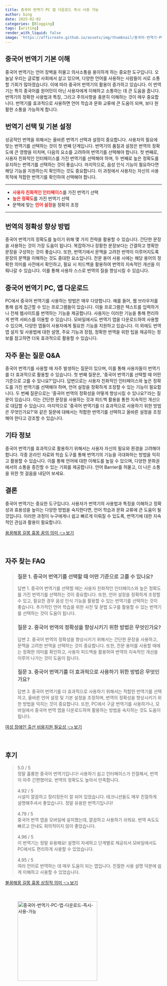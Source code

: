 ```yaml
---
title: 중국어 번역기 PC 앱 다운로드 즉시 사용 가능
author: bing
date: 2025-02-02
categories: [Blogging]
tags: [writing]
render_with_liquid: false
image: 'https://afficreate.github.io/assets/img/thumbnail/중국어-번역기-PC-앱-다운로드-즉시-사용-가능.webp'
---
```



<h2 id='중국어_번역기_이해'>중국어 번역기 기본 이해</h2>

<p>중국어 번역기는 언어 장벽을 허물고 의사소통을 용이하게 하는 중요한 도구입니다. 오늘날 우리는 글로벌 사회에서 살고 있으며, 다양한 언어를 사용하는 사람들이 서로 소통할 기회가 많아졌습니다. 이에 따라 중국어 번역기의 활용이 증가하고 있습니다. 이 번역기는 특히 중국어를 원어민이 아닌 사용자에게 이해하고 소통하는 데 큰 도움을 줍니다. 번역기의 정확한 사용법과 특징, 그리고 주의사항을 충분히 이해하는 것이 매우 중요합니다. 번역기를 효과적으로 사용하면 언어 학습과 문화 교류에 큰 도움이 되며, 보다 원활한 소통을 가능하게 합니다.</p>

<h2 id='번역기_선택_및_기본_설정'>번역기 선택 및 기본 설정</h2>

<p>성공적인 번역을 위해서는 올바른 번역기 선택과 설정이 중요합니다. 사용자의 필요에 맞는 번역기를 선택하는 것이 첫 번째 단계입니다. 번역기의 품질과 설정은 번역의 정확도에 큰 영향을 미치며, 다음의 요소를 고려하여 번역기를 선택해야 합니다. 첫 번째로, 사용자 친화적인 인터페이스를 가진 번역기를 선택해야 하며, 두 번째로 높은 정확도를 유지하는 번역기를 선택하는 것이 좋습니다. 마지막으로, 음성 인식 기능이 필요하다면 해당 기능을 지원하는지 확인하는 것도 중요합니다. 이 과정에서 사용자는 자신의 사용 목적에 적합한 번역기를 확인하여 선택해야 합니다.</p>

<hr />

<ul>
    <li><b><span style="color: #ee2323;">사용자 친화적인 인터페이스</span></b>를 가진 번역기 선택</li>
    <li><b><span style="color: #ee2323;">높은 정확도</span></b>를 가진 번역기 선택</li>
    <li>문맥에 맞는 <b><span style="color: #ee2323;">언어 설정</span></b>을 정확히 조정</li>
</ul>

<hr />

<h2 id='번역의_정확성_향상_방법'>번역의 정확성 향상 방법</h2>

<p>중국어 번역기의 정확도를 높이기 위해 몇 가지 전략을 활용할 수 있습니다. 간단한 문장을 사용하는 것이 가장 도움이 됩니다. 복잡하거나 장황한 문장보다는 간결하고 명확한 문장을 구성하는 것이 좋습니다. 또한, 번역기에서 문맥을 고려한 번역이 이루어지도록 문장의 문맥을 이해하는 것도 중대한 요소입니다. 전문 용어 사용 시에는 해당 용어의 정확한 의미를 사전에서 확인하고, 필요 시 피드백을 활용하여 번역의 지속적인 개선을 이뤄나갈 수 있습니다. 이를 통해 사용자 스스로 번역의 질을 향상시킬 수 있습니다.</p>

<h2 id='중국어_번역기_PC_앱_다운로드'>중국어 번역기 PC, 앱 다운로드</h2>

<p>PC에서 중국어 번역기를 사용하는 방법은 매우 다양합니다. 예를 들어, 웹 브라우저를 통해 쉽게 접근할 수 있는 프로그램들이 있습니다. 이들 프로그램은 텍스트를 입력하거나 전체 웹사이트를 번역하는 기능을 제공합니다. 사용자는 이러한 기능을 통해 편리하게 번역 서비스를 이용할 수 있습니다. 모바일에서도 번역기 앱을 다운로드하여 사용할 수 있으며, 다양한 앱들이 사용자에게 필요한 기능을 지원하고 있습니다. 이 외에도 번역 앱 설치 및 사용법에 대한 설명, 주요 기능과 장점, 정확한 번역을 위한 팁을 제공하는 정보를 참고하면 더욱 효과적으로 활용할 수 있습니다.</p>

<h2 id='자주_묻는_질문'>자주 묻는 질문 Q&A</h2>

<p>중국어 번역기를 사용할 때 자주 발생하는 질문이 있으며, 이를 통해 사용자들이 번역기를 더 효과적으로 활용할 수 있습니다. 첫 번째 질문은, '중국어 번역기를 선택할 때 어떤 기준으로 고를 수 있나요?'입니다. 답변으로는 사용자 친화적인 인터페이스와 높은 정확도를 가진 번역기를 선택해야 하며, 언어 설정을 정확하게 조정할 수 있는 기능이 필요합니다. 두 번째 질문으로는 '중국어 번역의 정확성을 어떻게 향상시킬 수 있나요?'라는 질문이 있습니다. 이는 간단한 문장을 사용하는 것과 피드백 활용을 통한 지속적인 개선으로 대답할 수 있습니다. 마지막으로 '중국어 번역기를 더 효과적으로 사용하기 위한 방법은 무엇인가요?'와 같은 질문에 대해서는 적합한 번역기를 선택하고 올바른 설정을 조정해야 한다고 강조할 수 있습니다.</p>

<h2 id='기타_정보'>기타 정보</h2>

<p>중국어 번역기를 효과적으로 활용하기 위해서는 사용자 자신의 필요와 환경을 고려해야 합니다. 각종 온라인 자료와 학습 도구를 통해 번역기의 기능을 극대화하는 방법을 익히고 활용할 수 있습니다. 이를 통해 언어에 대한 이해도를 높일 수 있으며, 다양한 문화권에서의 소통을 증진할 수 있는 기회를 제공합니다. 언어 Barrier를 허물고, 더 나은 소통을 위한 첫 걸음을 내딛어 보세요.</p>

<h2 id='결론'>결론</h2>

<p>중국어 번역기는 중요한 도구입니다. 사용자가 번역기의 사용법과 특징을 이해하고 정확성과 효용성을 높이는 다양한 방법을 숙지한다면, 언어 학습과 문화 교류에 큰 도움이 될 것입니다. 이러한 과정이 누구에게나 쉽고 빠르게 이뤄질 수 있도록, 번역기에 대한 지속적인 관심과 활용이 필요합니다.</p>


<p><a class="click-button" title="용꿈해몽 길몽 흉몽 꿈의 의미" href="https://afficreate.github.io/posts/%EC%9A%A9%EA%BF%88%ED%95%B4%EB%AA%BD-%EA%B8%B8%EB%AA%BD-%ED%9D%89%EB%AA%BD-%EA%BF%88%EC%9D%98-%EC%9D%98%EB%AF%B8/" rel="dofollow">용꿈해몽 길몽 흉몽 꿈의 의미 👈 보기</a></p><br>
<h2 id='자주_찾는_FAQ'>자주 찾는 FAQ</h2>
<div itemscope="" itemtype="https://schema.org/FAQPage"> 
<blockquote> 
<div itemscope="" itemprop="mainEntity" itemtype="https://schema.org/Question"> 
<h3 itemprop="name">질문 1. 중국어 번역기를 선택할 때 어떤 기준으로 고를 수 있나요?</h3> 
<div itemscope="" itemprop="acceptedAnswer" itemtype="https://schema.org/Answer"> 
<span itemprop="text"> 
<p>답변 1. 중국어 번역기를 선택할 때는 사용자 친화적인 인터페이스와 높은 정확도를 가진 번역기를 선택하는 것이 중요합니다. 또한, 언어 설정을 정확하게 조정할 수 있고, 필요한 경우 음성 인식 기능을 활용할 수 있는 번역기를 선택하는 것이 좋습니다. 추가적인 언어 학습을 위한 사전 및 문법 도구를 활용할 수 있는 번역기를 선택하는 것이 도움이 됩니다.</p> 
</span> 
</div> 
</div> 

<div itemscope="" itemprop="mainEntity" itemtype="https://schema.org/Question"> 
<h3 itemprop="name">질문 2. 중국어 번역의 정확성을 향상시키기 위한 방법은 무엇인가요?</h3> 
<div itemscope="" itemprop="acceptedAnswer" itemtype="https://schema.org/Answer"> 
<span itemprop="text"> 
<p>답변 2. 중국어 번역의 정확성을 향상시키기 위해서는 간단한 문장을 사용하고, 문맥을 고려한 번역을 선택하는 것이 중요합니다. 또한, 전문 용어를 사용할 때에는 정확한 의미를 확인하고, 사용자 피드백을 활용하여 번역의 지속적인 개선을 이루어 나가는 것이 도움이 됩니다.</p> 
</span> 
</div> 
</div> 

<div itemscope="" itemprop="mainEntity" itemtype="https://schema.org/Question"> 
<h3 itemprop="name">질문 3. 중국어 번역기를 더 효과적으로 사용하기 위한 방법은 무엇인가요?</h3> 
<div itemscope="" itemprop="acceptedAnswer" itemtype="https://schema.org/Answer"> 
<span itemprop="text"> 
<p>답변 3. 중국어 번역기를 더 효과적으로 사용하기 위해서는 적합한 번역기를 선택하고, 올바른 언어 설정 및 기본 설정을 조정하며, 번역의 정확성을 향상시키기 위한 방법을 익히는 것이 중요합니다. 또한, PC에서 구글 번역기를 사용하거나, 모바일에서 중국어 번역 앱을 다운로드하여 활용하는 방법을 숙지하는 것도 도움이 됩니다.</p> 
</span> 
</div> 
</div> 

</blockquote> 
</div>
<p><a class="click-button" title="여성 장애인 출산 비용지원 필요성" href="https://afficreate.github.io/posts/%EC%97%AC%EC%84%B1-%EC%9E%A5%EC%95%A0%EC%9D%B8-%EC%B6%9C%EC%82%B0-%EB%B9%84%EC%9A%A9%EC%A7%80%EC%9B%90-%ED%95%84%EC%9A%94%EC%84%B1/" rel="dofollow">여성 장애인 출산 비용지원 필요성 👈 보기</a></p><br>
<h2 id='후기'>후기</h2>
<div itemscope itemtype="https://schema.org/Product">
  <blockquote>
  <div itemprop="review" itemscope itemtype="https://schema.org/Review">
      <div itemprop="reviewRating" itemscope itemtype="https://schema.org/Rating"> <span itemprop="ratingValue">5.0</span> / <span itemprop="bestRating">5</span> </div>
      <span itemprop="reviewBody">정말 훌륭한 중국어 번역기입니다! 사용하기 쉽고 인터페이스가 친절해서, 번역이 아주 간편했어요. 번역의 정확도도 높아서 만족합니다.</span>
  </div>
  <br>
  <div itemprop="review" itemscope itemtype="https://schema.org/Review">
      <div itemprop="reviewRating" itemscope itemtype="https://schema.org/Rating"> <span itemprop="ratingValue">4.92</span> / <span itemprop="bestRating">5</span> </div>
      <span itemprop="reviewBody">시설이 깔끔하고 정리정돈이 잘 되어 있었습니다. 테크니션들도 매우 친절하게 설명해주셔서 좋았습니다. 정말 유용한 번역기입니다!</span>
  </div>
  <br>
  <div itemprop="review" itemscope itemtype="https://schema.org/Review">
      <div itemprop="reviewRating" itemscope itemtype="https://schema.org/Rating"> <span itemprop="ratingValue">4.79</span> / <span itemprop="bestRating">5</span> </div>
      <span itemprop="reviewBody">중국어 번역 앱을 모바일에 설치했는데, 깔끔하고 사용하기 쉬워요. 번역 속도도 빠르고 안내도 회의적이지 않아 좋았습니다.</span>
  </div>
  <br>
  <div itemprop="review" itemscope itemtype="https://schema.org/Review">
      <div itemprop="reviewRating" itemscope itemtype="https://schema.org/Rating"> <span itemprop="ratingValue">4.96</span> / <span itemprop="bestRating">5</span> </div>
      <span itemprop="reviewBody">이 번역기는 정말 유용해요! 설명이 자세하고 단계별로 제공되서 모바일에서도 PC에서도 편리하게 사용할 수 있었습니다.</span>
  </div>
  <br>
  <div itemprop="review" itemscope itemtype="https://schema.org/Review">
      <div itemprop="reviewRating" itemscope itemtype="https://schema.org/Rating"> <span itemprop="ratingValue">4.95</span> / <span itemprop="bestRating">5</span> </div>
      <span itemprop="reviewBody">여러 언어로 번역하는 데 매우 도움이 되는 앱입니다. 친절한 사용 설명 덕분에 쉽게 이해하고 사용할 수 있었습니다.</span>
  </div>
  </blockquote>
</div>
<p><a class="click-button" title="불꿈해몽 길몽 흉몽 상징적 의미" href="https://afficreate.github.io/posts/%EB%B6%88%EA%BF%88%ED%95%B4%EB%AA%BD-%EA%B8%B8%EB%AA%BD-%ED%9D%89%EB%AA%BD-%EC%83%81%EC%A7%95%EC%A0%81-%EC%9D%98%EB%AF%B8/" rel="dofollow">불꿈해몽 길몽 흉몽 상징적 의미 👈 보기</a></p><br>
<figure class="image"><img src="https://afficreate.github.io/assets/img/thumbnail/중국어-번역기-PC-앱-다운로드-즉시-사용-가능.webp" alt="중국어-번역기-PC-앱-다운로드-즉시-사용-가능" width="256" height="256"></figure>